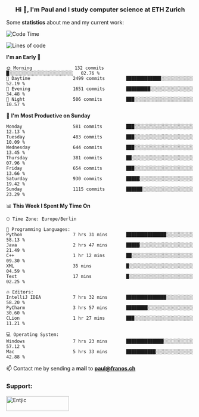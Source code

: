 <h3 align="center">Hi 👋, I'm Paul and I study computer science at ETH Zurich</h3>


Some **statistics** about me and my current work:

<!--START_SECTION:waka-->
![Code Time](http://img.shields.io/badge/Code%20Time-1%2C451%20hrs%2056%20mins-blue)

![Lines of code](https://img.shields.io/badge/From%20Hello%20World%20I%27ve%20Written-2.8%20million%20lines%20of%20code-blue)

**I'm an Early 🐤** 

```text
🌞 Morning                132 commits         █░░░░░░░░░░░░░░░░░░░░░░░░   02.76 % 
🌆 Daytime                2499 commits        █████████████░░░░░░░░░░░░   52.19 % 
🌃 Evening                1651 commits        █████████░░░░░░░░░░░░░░░░   34.48 % 
🌙 Night                  506 commits         ███░░░░░░░░░░░░░░░░░░░░░░   10.57 % 
```
📅 **I'm Most Productive on Sunday** 

```text
Monday                   581 commits         ███░░░░░░░░░░░░░░░░░░░░░░   12.13 % 
Tuesday                  483 commits         ███░░░░░░░░░░░░░░░░░░░░░░   10.09 % 
Wednesday                644 commits         ███░░░░░░░░░░░░░░░░░░░░░░   13.45 % 
Thursday                 381 commits         ██░░░░░░░░░░░░░░░░░░░░░░░   07.96 % 
Friday                   654 commits         ███░░░░░░░░░░░░░░░░░░░░░░   13.66 % 
Saturday                 930 commits         █████░░░░░░░░░░░░░░░░░░░░   19.42 % 
Sunday                   1115 commits        ██████░░░░░░░░░░░░░░░░░░░   23.29 % 
```


📊 **This Week I Spent My Time On** 

```text
🕑︎ Time Zone: Europe/Berlin

💬 Programming Languages: 
Python                   7 hrs 31 mins       ███████████████░░░░░░░░░░   58.13 % 
Java                     2 hrs 47 mins       █████░░░░░░░░░░░░░░░░░░░░   21.49 % 
C++                      1 hr 12 mins        ██░░░░░░░░░░░░░░░░░░░░░░░   09.30 % 
XML                      35 mins             █░░░░░░░░░░░░░░░░░░░░░░░░   04.59 % 
Text                     17 mins             █░░░░░░░░░░░░░░░░░░░░░░░░   02.25 % 

🔥 Editors: 
IntelliJ IDEA            7 hrs 32 mins       ███████████████░░░░░░░░░░   58.20 % 
PyCharm                  3 hrs 57 mins       ████████░░░░░░░░░░░░░░░░░   30.60 % 
CLion                    1 hr 27 mins        ███░░░░░░░░░░░░░░░░░░░░░░   11.21 % 

💻 Operating System: 
Windows                  7 hrs 23 mins       ██████████████░░░░░░░░░░░   57.12 % 
Mac                      5 hrs 33 mins       ███████████░░░░░░░░░░░░░░   42.88 % 
```


<!--END_SECTION:waka-->

📫 Contact me by sending a **mail** to **paul@franos.ch**

<h3 align="left">Support:</h3>
<p><a href="https://ko-fi.com/Entjic"> <img align="left" src="https://cdn.ko-fi.com/cdn/kofi3.png?v=3" height="40" width="168" alt="Entjic" /></a></p>
